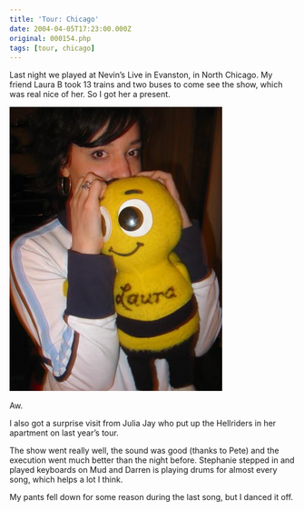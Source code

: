 ```yaml
---
title: 'Tour: Chicago'
date: 2004-04-05T17:23:00.000Z
original: 000154.php
tags: [tour, chicago]
---
```


Last night we played at Nevin’s Live in Evanston, in North Chicago. My friend Laura&nbsp;B took 13 trains and two buses to come see the show, which was real nice of her. So I got her a present.

<p class="polaroid"><img src="./laurabee.jpg" /></p>
Aw.

I also got a surprise visit from Julia Jay who put up the Hellriders in her apartment on last year’s tour.

The show went really well, the sound was good (thanks to Pete) and the execution went much better than the night before. Stephanie stepped in and played keyboards on Mud and Darren is playing drums for almost every song, which helps a lot I think.

My pants fell down for some reason during the last song, but I danced it off.
